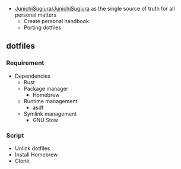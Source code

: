 - [JunichiSugiura/JunichiSugiura](https://github.com/JunichiSugiura/JunichiSugiura) as the single source of truth for all personal matters
	- Create personal handbook
	- Porting dotfiles

## dotfiles

### Requirement

- Dependencies
	- Rust
	- Package manager
		- Homebrew
	- Runtime management
		- asdf
	- Symlink management
		- GNU Stow

### Script

- Unlink dotfiles
- Install Homebrew
- Clone 